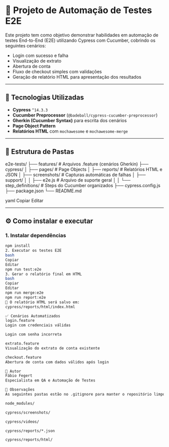 # 🧪 Projeto de Automação de Testes E2E

Este projeto tem como objetivo demonstrar habilidades em automação de testes End-to-End (E2E) utilizando Cypress com Cucumber, cobrindo os seguintes cenários:

- Login com sucesso e falha
- Visualização de extrato
- Abertura de conta
- Fluxo de checkout simples com validações
- Geração de relatório HTML para apresentação dos resultados

---

## 🚀 Tecnologias Utilizadas

- **Cypress** `^14.3.3`
- **Cucumber Preprocessor** (`@badeball/cypress-cucumber-preprocessor`)
- **Gherkin (Cucumber Syntax)** para escrita dos cenários
- **Page Object Pattern**
- **Relatórios HTML** com `mochawesome` e `mochawesome-merge`

---

## 📁 Estrutura de Pastas

e2e-tests/
├── features/ # Arquivos .feature (cenários Gherkin)
├── cypress/
│ ├── pages/ # Page Objects
│ ├── reports/ # Relatórios HTML e JSON
│ ├── screenshots/ # Capturas automáticas de falhas
│ ├── support/
│ │ ├── e2e.js # Arquivo de suporte geral
│ │ └── step_definitions/ # Steps do Cucumber organizados
├── cypress.config.js
├── package.json
└── README.md

yaml
Copiar
Editar

---

## ⚙️ Como instalar e executar

### 1. Instalar dependências

```bash
npm install
2. Executar os testes E2E
bash
Copiar
Editar
npm run test:e2e
3. Gerar o relatório final em HTML
bash
Copiar
Editar
npm run merge:e2e
npm run report:e2e
📂 O relatório HTML será salvo em:
cypress/reports/html/index.html

✅ Cenários Automatizados
login.feature
Login com credenciais válidas

Login com senha incorreta

extrato.feature
Visualização do extrato de conta existente

checkout.feature
Abertura de conta com dados válidos após login

👤 Autor
Fábio Fegert
Especialista em QA e Automação de Testes

📌 Observações
As seguintes pastas estão no .gitignore para manter o repositório limpo:

node_modules/

cypress/screenshots/

cypress/videos/

cypress/reports/*.json

cypress/reports/html/